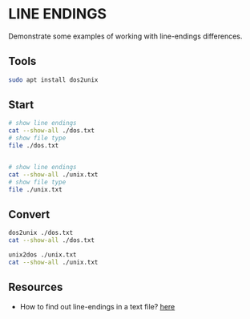 # LINE ENDINGS

Demonstrate some examples of working with line-endings differences.  

## Tools 

```sh
sudo apt install dos2unix
```

## Start

```sh
# show line endings
cat --show-all ./dos.txt
# show file type
file ./dos.txt 


# show line endings
cat --show-all ./unix.txt
# show file type
file ./unix.txt 
```

## Convert 

```sh
dos2unix ./dos.txt
cat --show-all ./dos.txt 

unix2dos ./unix.txt
cat --show-all ./unix.txt 
```

## Resources

* How to find out line-endings in a text file? [here](https://stackoverflow.com/questions/3569997/how-to-find-out-line-endings-in-a-text-file)  

